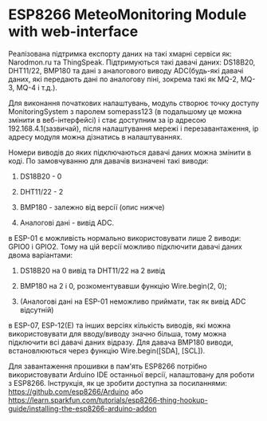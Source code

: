 # ESP8266 MeteoMonitoring Module with web-interface

Реалізована підтримка експорту даних на такі хмарні сервіси як: Narodmon.ru та ThingSpeak. Підтримуються такі давачі даних: DS18B20, DHT11/22, BMP180 та дані з аналогового виводу ADC(будь-які давачі даних, які передають дані по аналогову піні, зокрема такі як MQ-2, MQ-3, MQ-4 і т.д.).

Для виконання початкових налаштувань, модуль створює точку доступу MonitoringSystem з паролем somepass123 (в подальшому це можна змінити в веб-інтерфейсі) і стає доступним за ip адресою 192.168.4.1(зазвичай), після налаштування мережі і перезавантаження, ip адресу модуля можна дізнатись в налаштуваннях.

Номери виводів до яких підключаються давачі даних можна змінити в коді.
По замовчуванню для давачів визначені такі виводи:

1. DS18B20 - 0

2. DHT11/22 - 2

3. BMP180 - залежно від версії (опис нижче)

4. Аналогові дані - вивід ADC.

в ESP-01 є можливість нормально використовувати лише 2 виводи: GPIO0 і GPIO2. Тому на цій версії можливо підключити давачі даних двома варіантами:

1. DS18B20 на 0 вивід та
   DHT11/22 на 2 вивід

2. BMP180 на 2 і 0, розкоментувавши функцію Wire.begin(2, 0);

3. (Аналогові дані на ESP-01 неможливо приймати, так як вивід ADC відсутній)

в ESP-07, ESP-12(E) та інших версіях кількість виводів, які можна використовувати для вводу/виводу значно більша, тому можна підключити всі давачі даних відразу. Для давача BMP180 виводи, встановлюються через функцію Wire.begin([SDA], [SCL]).


Для завантаження прошивки в пам'ять ESP8266 потрібно використовувати Arduino IDE останньої версії, налаштовану для роботи з ESP8266.
Інструкція, як це зробити доступна за посиланнями: https://github.com/esp8266/Arduino або https://learn.sparkfun.com/tutorials/esp8266-thing-hookup-guide/installing-the-esp8266-arduino-addon
